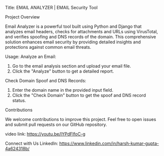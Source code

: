 Title: EMAIL ANALYZER | EMAIL Security Tool 

Project Overview

Email Analyzer is a powerful tool built using Python and Django that analyzes email headers, checks for attachments and URLs using VirusTotal, and verifies spoofing and DNS records of the domain. This comprehensive solution enhances email security by providing detailed insights and protections against common email threats.

Usage:
Analyze an Email:
1.   Go to the email analysis section and upload your email file.
2.  Click the "Analyze" button to get a detailed report.

 Check Domain Spoof and DNS Records:
 1.  Enter the domain name in the provided input field.
 2.  Click the "Check Domain" button to get the spoof and DNS record status.

Contributions

We welcome contributions to improve this project. Feel free to open issues and submit pull requests on our GitHub repository.

video link: https://youtu.be/lYPdFlfoC-g

Connect with Us
LinkedIn: https://www.linkedin.com/in/harsh-kumar-gupta-4a624318b/

